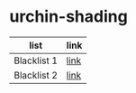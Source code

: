 # urchin-shading
| list | link |
| ------ | ------ |
|Blacklist 1| [link](https://raw.githubusercontent.com/bluefly000/urchin-shading/main/filters/ncaqBlacklist.txt) |
|Blacklist 2| [link]() |

